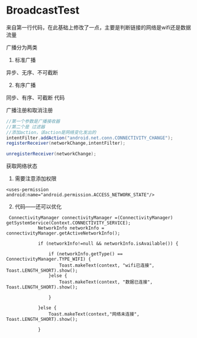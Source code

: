 # BroadcastTest
来自第一行代码，在此基础上修改了一点，主要是判断链接的网络是wifi还是数据流量


广播分为两类

 1. 标准广播

异步、无序、不可截断

2. 有序广播

同步、有序、可截断
代码

广播注册和取消注册
``` java
//第一个参数是广播接收器  
//第二个是 过滤器
//添加action，该action是网络变化发出的
intentFilter.addAction("android.net.conn.CONNECTIVITY_CHANGE");
registerReceiver(networkChange,intentFilter);

unregisterReceiver(networkChange);
```

获取网络状态
 1.  需要注意添加权限

``` stylus
<uses-permission android:name="android.permission.ACCESS_NETWORK_STATE"/>
```


2. 代码——还可以优化
``` stylus
 ConnectivityManager connectivityManager =(ConnectivityManager) getSystemService(Context.CONNECTIVITY_SERVICE);
            NetworkInfo networkInfo = connectivityManager.getActiveNetworkInfo();

            if (networkInfo!=null && networkInfo.isAvailable()) {

                if (networkInfo.getType() == ConnectivityManager.TYPE_WIFI) {
                    Toast.makeText(context, "wifi已连接", Toast.LENGTH_SHORT).show();
                }else {
                    Toast.makeText(context, "数据已连接", Toast.LENGTH_SHORT).show();

                }

            }else {
                Toast.makeText(context,"网络未连接", Toast.LENGTH_SHORT).show();

            }
```
